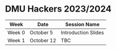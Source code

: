 # DMU Hackers 2023/2024 
| Week | Date | Session Name |
| --- | --- | --- |
| Week 0 | October 5 | Introduction Slides |
| Week 1 | October 12 | TBC
